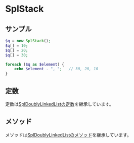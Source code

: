 # SplStack

## サンプル

```php
$q = new SplStack();
$q[] = 10;
$q[] = 20;
$q[] = 30;

foreach ($q as $element) {
    echo $element . ", ";   // 30, 20, 10
}
```

## 定数

定数は[SplDoublyLinkedListの定数](/datastructures/spldoublelinkedlist/README.md#目次)を継承しています。

## メソッド

メソッドは[SplDoublyLinkedListのメソッド](/datastructures/spldoublelinkedlist/README.md#メソッド)を継承しています。
